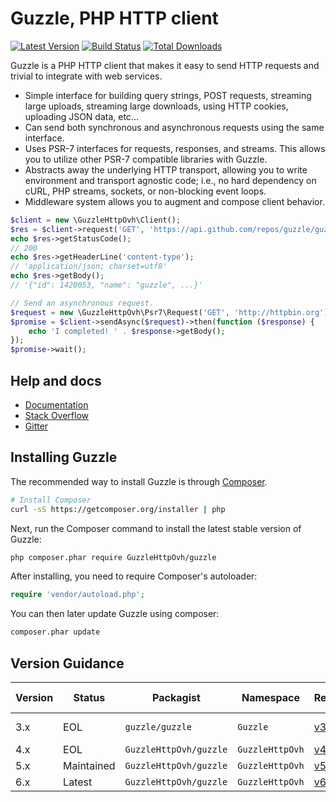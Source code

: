 Guzzle, PHP HTTP client
=======================

[![Latest Version](https://img.shields.io/github/release/guzzle/guzzle.svg?style=flat-square)](https://github.com/guzzle/guzzle/releases)
[![Build Status](https://img.shields.io/travis/guzzle/guzzle.svg?style=flat-square)](https://travis-ci.org/guzzle/guzzle)
[![Total Downloads](https://img.shields.io/packagist/dt/GuzzleHttpOvh/guzzle.svg?style=flat-square)](https://packagist.org/packages/GuzzleHttpOvh/guzzle)

Guzzle is a PHP HTTP client that makes it easy to send HTTP requests and
trivial to integrate with web services.

- Simple interface for building query strings, POST requests, streaming large
  uploads, streaming large downloads, using HTTP cookies, uploading JSON data,
  etc...
- Can send both synchronous and asynchronous requests using the same interface.
- Uses PSR-7 interfaces for requests, responses, and streams. This allows you
  to utilize other PSR-7 compatible libraries with Guzzle.
- Abstracts away the underlying HTTP transport, allowing you to write
  environment and transport agnostic code; i.e., no hard dependency on cURL,
  PHP streams, sockets, or non-blocking event loops.
- Middleware system allows you to augment and compose client behavior.

```php
$client = new \GuzzleHttpOvh\Client();
$res = $client->request('GET', 'https://api.github.com/repos/guzzle/guzzle');
echo $res->getStatusCode();
// 200
echo $res->getHeaderLine('content-type');
// 'application/json; charset=utf8'
echo $res->getBody();
// '{"id": 1420053, "name": "guzzle", ...}'

// Send an asynchronous request.
$request = new \GuzzleHttpOvh\Psr7\Request('GET', 'http://httpbin.org');
$promise = $client->sendAsync($request)->then(function ($response) {
    echo 'I completed! ' . $response->getBody();
});
$promise->wait();
```

## Help and docs

- [Documentation](http://guzzlephp.org/)
- [Stack Overflow](http://stackoverflow.com/questions/tagged/guzzle)
- [Gitter](https://gitter.im/guzzle/guzzle)


## Installing Guzzle

The recommended way to install Guzzle is through
[Composer](http://getcomposer.org).

```bash
# Install Composer
curl -sS https://getcomposer.org/installer | php
```

Next, run the Composer command to install the latest stable version of Guzzle:

```bash
php composer.phar require GuzzleHttpOvh/guzzle
```

After installing, you need to require Composer's autoloader:

```php
require 'vendor/autoload.php';
```

You can then later update Guzzle using composer:

 ```bash
composer.phar update
 ```


## Version Guidance

| Version | Status     | Packagist           | Namespace    | Repo                | Docs                | PSR-7 | PHP Version |
|---------|------------|---------------------|--------------|---------------------|---------------------|-------|-------------|
| 3.x     | EOL        | `guzzle/guzzle`     | `Guzzle`     | [v3][guzzle-3-repo] | [v3][guzzle-3-docs] | No    | >= 5.3.3    |
| 4.x     | EOL        | `GuzzleHttpOvh/guzzle` | `GuzzleHttpOvh` | [v4][guzzle-4-repo] | N/A                 | No    | >= 5.4      |
| 5.x     | Maintained | `GuzzleHttpOvh/guzzle` | `GuzzleHttpOvh` | [v5][guzzle-5-repo] | [v5][guzzle-5-docs] | No    | >= 5.4      |
| 6.x     | Latest     | `GuzzleHttpOvh/guzzle` | `GuzzleHttpOvh` | [v6][guzzle-6-repo] | [v6][guzzle-6-docs] | Yes   | >= 5.5      |

[guzzle-3-repo]: https://github.com/guzzle/guzzle3
[guzzle-4-repo]: https://github.com/guzzle/guzzle/tree/4.x
[guzzle-5-repo]: https://github.com/guzzle/guzzle/tree/5.3
[guzzle-6-repo]: https://github.com/guzzle/guzzle
[guzzle-3-docs]: http://guzzle3.readthedocs.org/en/latest/
[guzzle-5-docs]: http://guzzle.readthedocs.org/en/5.3/
[guzzle-6-docs]: http://guzzle.readthedocs.org/en/latest/

